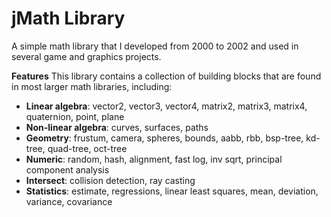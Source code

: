 # jMath Library
A simple math library that I developed from 2000 to 2002 and used in several game and graphics projects.

**Features**
This library contains a collection of building blocks that are found in most larger math libraries, including:

- **Linear algebra**: vector2, vector3, vector4, matrix2, matrix3, matrix4, quaternion, point, plane
- **Non-linear algebra**: curves, surfaces, paths
- **Geometry**: frustum, camera, spheres, bounds, aabb, rbb, bsp-tree, kd-tree, quad-tree, oct-tree
- **Numeric**: random, hash, alignment, fast log, inv sqrt, principal component analysis
- **Intersect**: collision detection, ray casting
- **Statistics**: estimate, regressions, linear least squares, mean, deviation, variance, covariance
